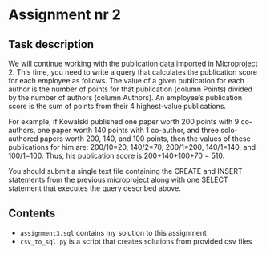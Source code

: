 # Assignment nr 2

## Task description

We will continue working with the publication data imported in Microproject 2. This time, you need to write a query that calculates the publication score for each employee as follows. The value of a given publication for each author is the number of points for that publication (column Points) divided by the number of authors (column Authors). An employee’s publication score is the sum of points from their 4 highest-value publications.

For example, if Kowalski published one paper worth 200 points with 9 co-authors, one paper worth 140 points with 1 co-author, and three solo-authored papers worth 200, 140, and 100 points, then the values of these publications for him are: 200/10=20, 140/2=70, 200/1=200, 140/1=140, and 100/1=100. Thus, his publication score is 200+140+100+70 = 510.

You should submit a single text file containing the CREATE and INSERT statements from the previous microproject along with one SELECT statement that executes the query described above.

## Contents
- `assignment3.sql` contains my solution to this assignment
- `csv_to_sql.py` is a script that creates solutions from provided csv files
